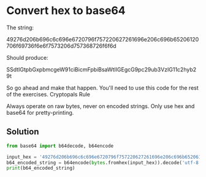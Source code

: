 # Convert hex to base64

The string:

49276d206b696c6c696e6720796f757220627261696e206c696b65206120706f69736f6e6f7573206d757368726f6f6d

Should produce:

SSdtIGtpbGxpbmcgeW91ciBicmFpbiBsaWtlIGEgcG9pc29ub3VzIG11c2hyb29t

So go ahead and make that happen. You'll need to use this code for the rest of the exercises.
Cryptopals Rule

Always operate on raw bytes, never on encoded strings. Only use hex and base64 for pretty-printing.

## Solution

```python
from base64 import b64decode, b64encode

input_hex = '49276d206b696c6c696e6720796f757220627261696e206c696b65206120706f69736f6e6f7573206d757368726f6f6d'
b64_encoded_string = b64encode(bytes.fromhex(input_hex)).decode('utf-8')
print(b64_encoded_string)
```
